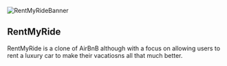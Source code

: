 ![RentMyRideBanner](https://user-images.githubusercontent.com/74951540/112772776-82d2c300-8fe7-11eb-88d3-6a76775aedf9.jpg)
## RentMyRide
RentMyRide is a clone of AirBnB although with a focus on allowing users to rent a luxury car to make their vacatiosns all that much better.
